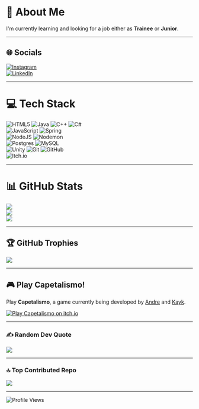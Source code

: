 # 💫 About Me
I'm currently learning and looking for a job either as **Trainee** or **Junior**.  

---

## 🌐 Socials
[![Instagram](https://img.shields.io/badge/Instagram-%23E4405F.svg?logo=Instagram&logoColor=white)](https://instagram.com/andre_gustavo_sn)  
[![LinkedIn](https://img.shields.io/badge/LinkedIn-%230077B5.svg?logo=linkedin&logoColor=white)](https://linkedin.com/in/andré-gustavo-netto)

---

# 💻 Tech Stack
![HTML5](https://img.shields.io/badge/html5-%23E34F26.svg?style=for-the-badge&logo=html5&logoColor=white) 
![Java](https://img.shields.io/badge/java-%23ED8B00.svg?style=for-the-badge&logo=openjdk&logoColor=white) 
![C++](https://img.shields.io/badge/c++-%2300599C.svg?style=for-the-badge&logo=c%2B%2B&logoColor=white) 
![C#](https://img.shields.io/badge/c%23-%23239120.svg?style=for-the-badge&logo=csharp&logoColor=white)  
![JavaScript](https://img.shields.io/badge/javascript-%23323330.svg?style=for-the-badge&logo=javascript&logoColor=%23F7DF1E) 
![Spring](https://img.shields.io/badge/spring-%236DB33F.svg?style=for-the-badge&logo=spring&logoColor=white)  
![NodeJS](https://img.shields.io/badge/node.js-6DA55F?style=for-the-badge&logo=node.js&logoColor=white) 
![Nodemon](https://img.shields.io/badge/NODEMON-%23323330.svg?style=for-the-badge&logo=nodemon&logoColor=%BBDEAD)  
![Postgres](https://img.shields.io/badge/postgres-%23316192.svg?style=for-the-badge&logo=postgresql&logoColor=white) 
![MySQL](https://img.shields.io/badge/mysql-4479A1.svg?style=for-the-badge&logo=mysql&logoColor=white)  
![Unity](https://img.shields.io/badge/unity-%23000000.svg?style=for-the-badge&logo=unity&logoColor=white) 
![Git](https://img.shields.io/badge/git-%23F05033.svg?style=for-the-badge&logo=git&logoColor=white) 
![GitHub](https://img.shields.io/badge/github-%23121011.svg?style=for-the-badge&logo=github&logoColor=white)  
![Itch.io](https://img.shields.io/badge/Itch-%23FF0B34.svg?style=for-the-badge&logo=Itch.io&logoColor=white) 

---

# 📊 GitHub Stats
![](https://github-readme-stats.vercel.app/api?username=AndreXP1&theme=tokyonight&hide_border=false&include_all_commits=true&count_private=true)  
![](https://nirzak-streak-stats.vercel.app/?user=AndreXP1&theme=tokyonight&hide_border=false)  
![](https://github-readme-stats.vercel.app/api/top-langs/?username=AndreXP1&theme=tokyonight&hide_border=false&include_all_commits=true&count_private=true&layout=compact)

---

## 🏆 GitHub Trophies
![](https://github-profile-trophy.vercel.app/?username=AndreXP1&theme=tokyonight&no-frame=false&no-bg=false&margin-w=4)

---

## 🎮 Play Capetalismo!
Play **Capetalismo**, a game currently being developed by [Andre](https://github.com/AndreXP1) and [Kayk](https://github.com/KaykCaputo).  

[![Play Capetalismo on itch.io](https://img.shields.io/badge/Play%20Capetalismo-on%20itch.io-ff5f6d?logo=itch.io&style=for-the-badge)](https://xx-caputokayk-xx.itch.io/capetalismo)

---

### ✍️ Random Dev Quote
![](https://quotes-github-readme.vercel.app/api?type=horizontal&theme=radical)

---

### 🔝 Top Contributed Repo
![](https://github-contributor-stats.vercel.app/api?username=AndreXP1&limit=5&theme=dark&combine_all_yearly_contributions=true)

---

![Profile Views](https://komarev.com/ghpvc/?username=AndreXP1&color=ff5f6d&style=for-the-badge)

<!-- Proudly created with GPRM ( https://gprm.itsvg.in ) -->
